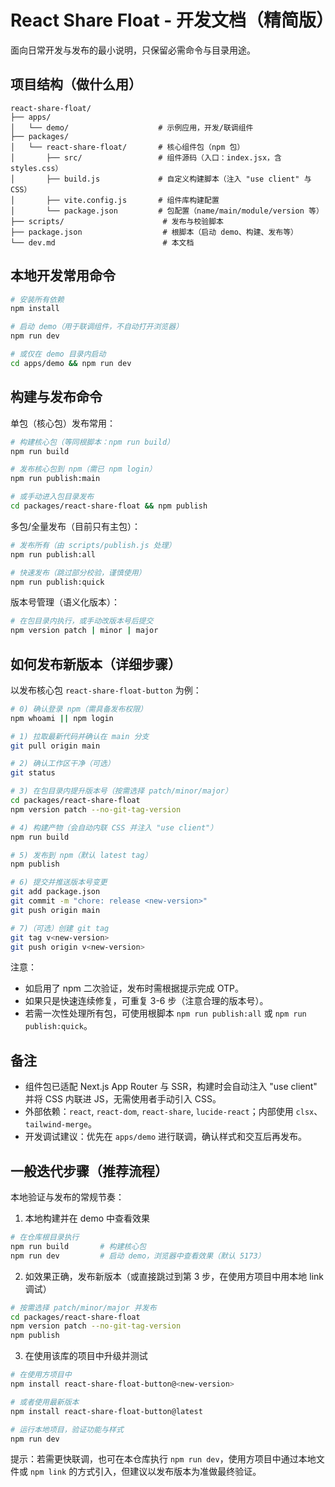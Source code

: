 # React Share Float - 开发文档（精简版）

面向日常开发与发布的最小说明，只保留必需命令与目录用途。

## 项目结构（做什么用）

```
react-share-float/
├── apps/
│   └── demo/                    # 示例应用，开发/联调组件
├── packages/
│   └── react-share-float/       # 核心组件包（npm 包）
│       ├── src/                 # 组件源码（入口：index.jsx，含 styles.css）
│       ├── build.js             # 自定义构建脚本（注入 "use client" 与 CSS）
│       ├── vite.config.js       # 组件库构建配置
│       └── package.json         # 包配置（name/main/module/version 等）
├── scripts/                      # 发布与校验脚本
├── package.json                  # 根脚本（启动 demo、构建、发布等）
└── dev.md                        # 本文档
```

## 本地开发常用命令

```bash
# 安装所有依赖
npm install

# 启动 demo（用于联调组件，不自动打开浏览器）
npm run dev

# 或仅在 demo 目录内启动
cd apps/demo && npm run dev
```

## 构建与发布命令

单包（核心包）发布常用：

```bash
# 构建核心包（等同根脚本：npm run build）
npm run build

# 发布核心包到 npm（需已 npm login）
npm run publish:main

# 或手动进入包目录发布
cd packages/react-share-float && npm publish
```

多包/全量发布（目前只有主包）：

```bash
# 发布所有（由 scripts/publish.js 处理）
npm run publish:all

# 快速发布（跳过部分校验，谨慎使用）
npm run publish:quick
```

版本号管理（语义化版本）：

```bash
# 在包目录内执行，或手动改版本号后提交
npm version patch | minor | major
```

## 如何发布新版本（详细步骤）

以发布核心包 `react-share-float-button` 为例：

```bash
# 0) 确认登录 npm（需具备发布权限）
npm whoami || npm login

# 1) 拉取最新代码并确认在 main 分支
git pull origin main

# 2) 确认工作区干净（可选）
git status

# 3) 在包目录内提升版本号（按需选择 patch/minor/major）
cd packages/react-share-float
npm version patch --no-git-tag-version

# 4) 构建产物（会自动内联 CSS 并注入 "use client"）
npm run build

# 5) 发布到 npm（默认 latest tag）
npm publish

# 6) 提交并推送版本号变更
git add package.json
git commit -m "chore: release <new-version>"
git push origin main

# 7)（可选）创建 git tag
git tag v<new-version>
git push origin v<new-version>
```

注意：
- 如启用了 npm 二次验证，发布时需根据提示完成 OTP。
- 如果只是快速连续修复，可重复 3-6 步（注意合理的版本号）。
- 若需一次性处理所有包，可使用根脚本 `npm run publish:all` 或 `npm run publish:quick`。

## 备注

- 组件包已适配 Next.js App Router 与 SSR，构建时会自动注入 "use client" 并将 CSS 内联进 JS，无需使用者手动引入 CSS。
- 外部依赖：`react`, `react-dom`, `react-share`, `lucide-react`；内部使用 `clsx`、`tailwind-merge`。
- 开发调试建议：优先在 `apps/demo` 进行联调，确认样式和交互后再发布。

## 一般迭代步骤（推荐流程）

本地验证与发布的常规节奏：

1) 本地构建并在 demo 中查看效果

```bash
# 在仓库根目录执行
npm run build       # 构建核心包
npm run dev         # 启动 demo，浏览器中查看效果（默认 5173）
```

2) 如效果正确，发布新版本（或直接跳过到第 3 步，在使用方项目中用本地 link 调试）

```bash
# 按需选择 patch/minor/major 并发布
cd packages/react-share-float
npm version patch --no-git-tag-version
npm publish
```

3) 在使用该库的项目中升级并测试

```bash
# 在使用方项目中
npm install react-share-float-button@<new-version>

# 或者使用最新版本
npm install react-share-float-button@latest

# 运行本地项目，验证功能与样式
npm run dev
```

提示：若需更快联调，也可在本仓库执行 `npm run dev`，使用方项目中通过本地文件或 `npm link` 的方式引入，但建议以发布版本为准做最终验证。
